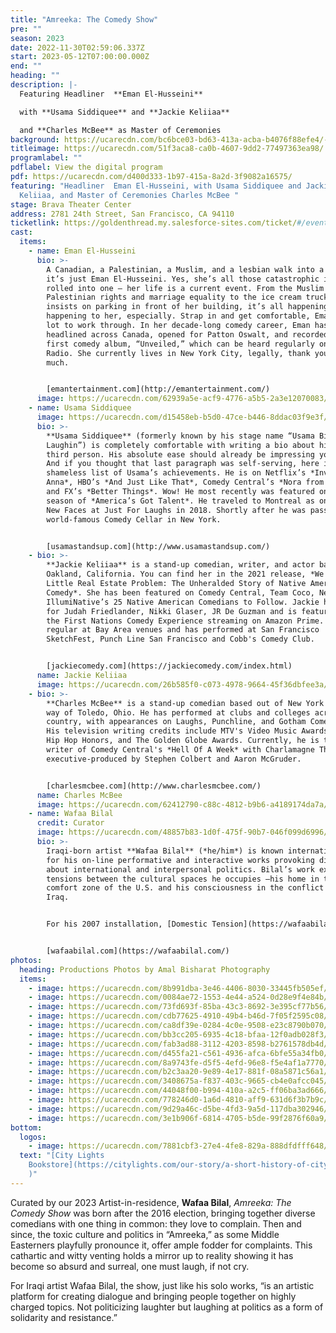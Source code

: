 ```yaml
---
title: "Amreeka: The Comedy Show"
pre: ""
season: 2023
date: 2022-11-30T02:59:06.337Z
start: 2023-05-12T07:00:00.000Z
end: ""
heading: ""
description: |-
  Featuring Headliner  **Eman El-Husseini** 

  with **Usama Siddiquee** and **Jackie Keliiaa** 

  and **Charles McBee** as Master of Ceremonies
background: https://ucarecdn.com/bc6bce03-bd63-413a-acba-b4076f88efe4/-/crop/3000x1097/0,0/-/preview/
titleimage: https://ucarecdn.com/51f3aca8-ca0b-4607-9dd2-77497363ea98/
programlabel: ""
pdflabel: View the digital program
pdf: https://ucarecdn.com/d400d333-1b97-415a-8a2d-3f9082a16575/
featuring: "Headliner  Eman El-Husseini, with Usama Siddiquee and Jackie
  Keliiaa, and Master of Ceremonies Charles McBee "
stage: Brava Theater Center
address: 2781 24th Street, San Francisco, CA 94110
ticketlink: https://goldenthread.my.salesforce-sites.com/ticket/#/events/a0S3Z000006tebVUAQ
cast:
  items:
    - name: Eman El-Husseini
      bio: >-
        A Canadian, a Palestinian, a Muslim, and a lesbian walk into a bar …
        it’s just Eman El-Husseini. Yes, she’s all those catastrophic identities
        rolled into one — her life is a current event. From the Muslim ban to
        Palestinian rights and marriage equality to the ice cream truck that
        insists on parking in front of her building, it’s all happening and it’s
        happening to her, especially. Strap in and get comfortable, Eman has a
        lot to work through. In her decade-long comedy career, Eman has
        headlined across Canada, opened for Patton Oswalt, and recorded her
        first comedy album, “Unveiled,” which can be heard regularly on SiriusXM
        Radio. She currently lives in New York City, legally, thank you very
        much. 


        [emantertainment.com](http://emantertainment.com/)
      image: https://ucarecdn.com/62939a5e-acf9-4776-a5b5-2a3e12070083/
    - name: Usama Siddiquee
      image: https://ucarecdn.com/d15458eb-b5d0-47ce-b446-8ddac03f9e3f/
      bio: >-
        **Usama Siddiquee** (formerly known by his stage name “Usama Bin
        Laughin”) is completely comfortable with writing a bio about himself in
        third person. His absolute ease should already be impressing you by now.
        And if you thought that last paragraph was self-serving, here is a
        shameless list of Usama’s achievements. He is on Netflix’s *Inventing
        Anna*, HBO’s *And Just Like That*, Comedy Central’s *Nora from Queens*,
        and FX’s *Better Things*. Wow! He most recently was featured on the 2020
        season of *America’s Got Talent*. He traveled to Montreal as one of the
        New Faces at Just For Laughs in 2018. Shortly after he was passed at the
        world-famous Comedy Cellar in New York. 


        [usamastandsup.com](http://www.usamastandsup.com/)
    - bio: >-
        **Jackie Keliiaa** is a stand-up comedian, writer, and actor based in
        Oakland, California. You can find her in the 2021 release, *We Had a
        Little Real Estate Problem: The Unheralded Story of Native Americans &
        Comedy*. She has been featured on Comedy Central, Team Coco, Netflix and
        IllumiNative’s 25 Native American Comedians to Follow. Jackie has opened
        for Judah Friedlander, Nikki Glaser, JR De Guzman and is featured on
        the First Nations Comedy Experience streaming on Amazon Prime. She is a
        regular at Bay Area venues and has performed at San Francisco
        SketchFest, Punch Line San Francisco and Cobb's Comedy Club. 


        [jackiecomedy.com](https://jackiecomedy.com/index.html)
      name: Jackie Keliiaa
      image: https://ucarecdn.com/26b585f0-c073-4978-9664-45f36dbfee3a/
    - bio: >-
        **Charles McBee** is a stand-up comedian based out of New York City by
        way of Toledo, Ohio. He has performed at clubs and colleges across the
        country, with appearances on Laughs, Punchline, and Gotham Comedy Live.
        His television writing credits include MTV's Video Music Awards, VH1's
        Hip Hop Honors, and The Golden Globe Awards. Currently, he is the head
        writer of Comedy Central's *Hell Of A Week* with Charlamagne Tha God,
        executive-produced by Stephen Colbert and Aaron McGruder. 


        [charlesmcbee.com](http://www.charlesmcbee.com/)
      name: Charles McBee
      image: https://ucarecdn.com/62412790-c88c-4812-b9b6-a4189174da7a/
    - name: Wafaa Bilal
      credit: Curator
      image: https://ucarecdn.com/48857b83-1d0f-475f-90b7-046f099d6996/-/crop/630x843/257,209/-/preview/
      bio: >-
        Iraqi-born artist **Wafaa Bilal** (*he/him*) is known internationally
        for his on-line performative and interactive works provoking dialogue
        about international and interpersonal politics. Bilal’s work explores
        tensions between the cultural spaces he occupies —his home in the
        comfort zone of the U.S. and his consciousness in the conflict zone in
        Iraq.


        For his 2007 installation, [Domestic Tension](https://wafaabilal.com/domestic-tension/), Bilal spent a month in FlatFile Galleries where people could shoot him via a remote-access paintball gun. The Chicago Tribune called it “one of the sharpest works of political art to be seen in a long time”—naming him 2008 Artist of the Year. That year, City Lights published [Shoot an Iraqi: Art, Life and Resistance Under the Gun](https://wafaabilal.com/shoot-an-iraqi/) about Bilal’s life and *Domestic Tension*. Using his own body as a medium, Bilal continued to challenge the public’s comfort zone with projects like [3rdi](https://wafaabilal.com/thirdi/) and [and Counting…](https://wafaabilal.com/and-counting/). Bilal’s work, [Canto III](https://wafaabilal.com/canto-iii/), was included as part of the Iranian pavilion at the 2015 Venice Biennale. Bilal’s current work [168:01](https://wafaabilal.com/168h01s/) brings awareness to cultural destruction and promotes the collective healing process through education and audience participation. His work can be found in the permanent collections of the Los Angeles County Museum of Art, Los Angeles, CA; Museum of Contemporary Photography, Chicago, IL; MATHAF: Arab Museum of Modern Art, Doha, Qatar; amongst others. He holds a BFA from the University of New Mexico, an MFA from the School of the Art Institute of Chicago and was conferred an honorary PhD from DePauw University. Bilal is currently an Arts Professor at [NYU](https://tisch.nyu.edu/about/directory/photo/112869977)’s Tisch School of the Arts. 


        [wafaabilal.com](https://wafaabilal.com/)
photos:
  heading: Productions Photos by Amal Bisharat Photography
  items:
    - image: https://ucarecdn.com/8b991dba-3e46-4406-8030-33445fb505ef/
    - image: https://ucarecdn.com/0084ae72-1553-4e44-a524-0d28e9f4e84b/
    - image: https://ucarecdn.com/73fd693f-85ba-43c3-8692-3e395cf77b56/-/crop/1517x895/225,412/-/preview/
    - image: https://ucarecdn.com/cdb77625-4910-49b4-b46d-7f05f2595c08/
    - image: https://ucarecdn.com/ca8df39e-0284-4c0e-9508-e23c8790b070/
    - image: https://ucarecdn.com/bb3cc205-6935-4c18-bfaa-12f0adb028f3/
    - image: https://ucarecdn.com/fab3ad88-3112-4203-8598-b2761578db4d/-/crop/1270x1159/273,54/-/preview/
    - image: https://ucarecdn.com/d455fa21-c561-4936-afca-6bfe55a34fb0/-/crop/1282x1298/324,0/-/preview/
    - image: https://ucarecdn.com/8a9743fe-d5f5-4efd-96e8-f5e4af1a7770/
    - image: https://ucarecdn.com/b2c3aa20-9e89-4e17-881f-08a5871c56a1/
    - image: https://ucarecdn.com/3408675a-f837-403c-9665-cb4e0afcc045/-/crop/1294x1528/0,319/-/preview/
    - image: https://ucarecdn.com/44048f00-b994-410a-a2c5-ff06ba3ad666/-/crop/1307x1669/0,289/-/preview/
    - image: https://ucarecdn.com/778246d0-1a6d-4810-aff9-631d6f3b7b9c/
    - image: https://ucarecdn.com/9d29a46c-d5be-4fd3-9a5d-117dba302946/
    - image: https://ucarecdn.com/3e1b906f-6814-4705-b5de-99f2876f60a9/
bottom:
  logos:
    - image: https://ucarecdn.com/7881cbf3-27e4-4fe8-829a-888dfdfff648/
  text: "[City Lights
    Bookstore](https://citylights.com/our-story/a-short-history-of-city-lights/\
    )"
---
```

Curated by our 2023 Artist-in-residence, **Wafaa Bilal**, *Amreeka: The Comedy Show* was born after the 2016 election, bringing together diverse comedians with one thing in common: they love to complain. Then and since, the toxic culture and politics in “Amreeka,” as some Middle Easterners playfully pronounce it, offer ample fodder for complaints. This cathartic and witty venting holds a mirror up to reality showing it has become so absurd and surreal, one must laugh, if not cry.

For Iraqi artist Wafaa Bilal, the show, just like his solo works, “is an artistic platform for creating dialogue and bringing people together on highly charged topics. Not politicizing laughter but laughing at politics as a form of solidarity and resistance.”